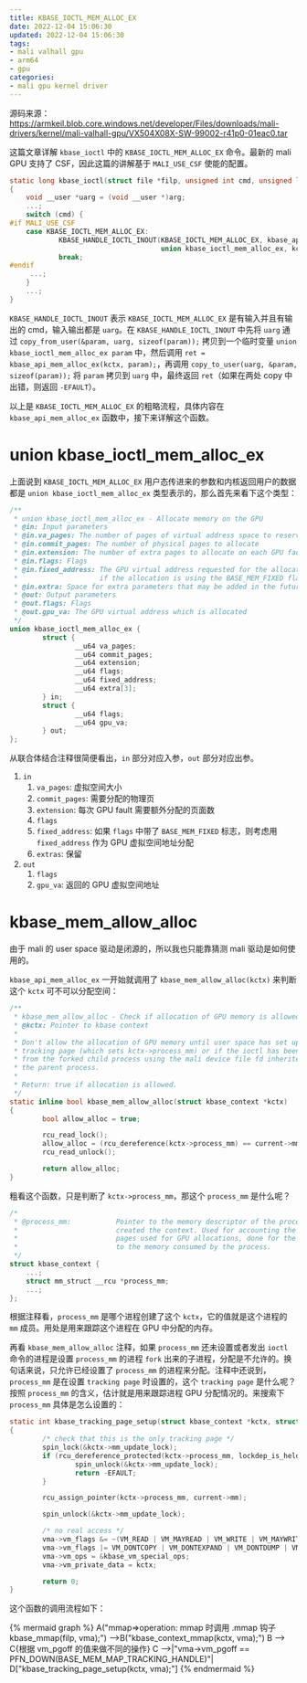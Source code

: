 ```yaml
---
title: KBASE_IOCTL_MEM_ALLOC_EX
date: 2022-12-04 15:06:30
updated: 2022-12-04 15:06:30
tags:
- mali valhall gpu
- arm64
- gpu
categories:
- mali gpu kernel driver
---
```


源码来源：https://armkeil.blob.core.windows.net/developer/Files/downloads/mali-drivers/kernel/mali-valhall-gpu/VX504X08X-SW-99002-r41p0-01eac0.tar

这篇文章详解 `kbase_ioctl` 中的 `KBASE_IOCTL_MEM_ALLOC_EX` 命令。最新的 mali GPU 支持了 CSF，因此这篇的讲解基于 `MALI_USE_CSF` 使能的配置。

```c
static long kbase_ioctl(struct file *filp, unsigned int cmd, unsigned long arg)
{
    void __user *uarg = (void __user *)arg;
    ...;
    switch (cmd) {
#if MALI_USE_CSF
    case KBASE_IOCTL_MEM_ALLOC_EX:
    		KBASE_HANDLE_IOCTL_INOUT(KBASE_IOCTL_MEM_ALLOC_EX, kbase_api_mem_alloc_ex,
                                     union kbase_ioctl_mem_alloc_ex, kctx);
    		break;
#endif
     ...;
    }
    ...;
}
```

`KBASE_HANDLE_IOCTL_INOUT` 表示 `KBASE_IOCTL_MEM_ALLOC_EX` 是有输入并且有输出的 cmd，输入输出都是 `uarg`。在 `KBASE_HANDLE_IOCTL_INOUT` 中先将 `uarg` 通过 `copy_from_user(&param, uarg, sizeof(param));` 拷贝到一个临时变量 `union kbase_ioctl_mem_alloc_ex param` 中，然后调用 `ret = kbase_api_mem_alloc_ex(kctx, param);`，再调用 `copy_to_user(uarg, &param, sizeof(param));` 将 `param` 拷贝到 `uarg` 中，最终返回 `ret`（如果在两处 copy 中出错，则返回 `-EFAULT`）。

<!-- more -->

以上是 `KBASE_IOCTL_MEM_ALLOC_EX`  的粗略流程，具体内容在 `kbase_api_mem_alloc_ex` 函数中，接下来详解这个函数。

# union kbase_ioctl_mem_alloc_ex

上面说到 `KBASE_IOCTL_MEM_ALLOC_EX` 用户态传进来的参数和内核返回用户的数据都是 `union kbase_ioctl_mem_alloc_ex` 类型表示的，那么首先来看下这个类型：

```c
/**
 * union kbase_ioctl_mem_alloc_ex - Allocate memory on the GPU
 * @in: Input parameters
 * @in.va_pages: The number of pages of virtual address space to reserve
 * @in.commit_pages: The number of physical pages to allocate
 * @in.extension: The number of extra pages to allocate on each GPU fault which grows the region
 * @in.flags: Flags
 * @in.fixed_address: The GPU virtual address requested for the allocation,
 *                    if the allocation is using the BASE_MEM_FIXED flag.
 * @in.extra: Space for extra parameters that may be added in the future.
 * @out: Output parameters
 * @out.flags: Flags
 * @out.gpu_va: The GPU virtual address which is allocated
 */
union kbase_ioctl_mem_alloc_ex {
        struct {
                __u64 va_pages;
                __u64 commit_pages;
                __u64 extension;
                __u64 flags;
                __u64 fixed_address;
                __u64 extra[3];
        } in; 
        struct {
                __u64 flags;
                __u64 gpu_va;
        } out;
};
```

从联合体结合注释很简便看出，`in` 部分对应入参，`out` 部分对应出参。

1. `in`
   1. `va_pages`: 虚拟空间大小
   2. `commit_pages`: 需要分配的物理页
   3. `extension`: 每次 GPU fault 需要额外分配的页面数
   4. `flags`
   5. `fixed_address`: 如果 `flags` 中带了 `BASE_MEM_FIXED` 标志，则考虑用 `fixed_address` 作为 GPU 虚拟空间地址分配
   6. `extras`: 保留
2. `out`
   1. `flags`
   2. `gpu_va`: 返回的 GPU 虚拟空间地址



# kbase_mem_allow_alloc

由于 mali 的 user space 驱动是闭源的，所以我也只能靠猜测 mali 驱动是如何使用的。

`kbase_api_mem_alloc_ex` 一开始就调用了 `kbase_mem_allow_alloc(kctx)` 来判断这个 `kctx` 可不可以分配空间：

```c
/**
 * kbase_mem_allow_alloc - Check if allocation of GPU memory is allowed
 * @kctx: Pointer to kbase context
 *
 * Don't allow the allocation of GPU memory until user space has set up the
 * tracking page (which sets kctx->process_mm) or if the ioctl has been issued
 * from the forked child process using the mali device file fd inherited from
 * the parent process.
 *
 * Return: true if allocation is allowed.
 */
static inline bool kbase_mem_allow_alloc(struct kbase_context *kctx)
{
        bool allow_alloc = true;

        rcu_read_lock();
        allow_alloc = (rcu_dereference(kctx->process_mm) == current->mm);
        rcu_read_unlock();

        return allow_alloc;
}
```

粗看这个函数，只是判断了 `kctx->process_mm`，那这个 `process_mm` 是什么呢？

```c
/*
 * @process_mm:           Pointer to the memory descriptor of the process which
 *                        created the context. Used for accounting the physical
 *                        pages used for GPU allocations, done for the context,
 *                        to the memory consumed by the process.
 */
struct kbase_context {
    ...;
    struct mm_struct __rcu *process_mm;
    ...;
};
```

根据注释看，`process_mm` 是哪个进程创建了这个 `kctx`，它的值就是这个进程的 `mm` 成员。用处是用来跟踪这个进程在 GPU 中分配的内存。

再看 `kbase_mem_allow_alloc` 注释，如果 `process_mm` 还未设置或者发出 `ioctl` 命令的进程是设置 `process_mm` 的进程 `fork` 出来的子进程，分配是不允许的。换句话来说，只允许已经设置了 `process_mm` 的进程来分配。注释中还说到， `process_mm` 是在设置 `tracking page` 时设置的，这个 `tracking page` 是什么呢？按照 `process_mm` 的含义，估计就是用来跟踪进程 GPU 分配情况的。来搜索下 `process_mm` 具体是怎么设置的：

```c
static int kbase_tracking_page_setup(struct kbase_context *kctx, struct vm_area_struct *vma)
{
        /* check that this is the only tracking page */
        spin_lock(&kctx->mm_update_lock);
        if (rcu_dereference_protected(kctx->process_mm, lockdep_is_held(&kctx->mm_update_lock))) {
                spin_unlock(&kctx->mm_update_lock);
                return -EFAULT;
        }

        rcu_assign_pointer(kctx->process_mm, current->mm);

        spin_unlock(&kctx->mm_update_lock);

        /* no real access */
        vma->vm_flags &= ~(VM_READ | VM_MAYREAD | VM_WRITE | VM_MAYWRITE | VM_EXEC | VM_MAYEXEC);
        vma->vm_flags |= VM_DONTCOPY | VM_DONTEXPAND | VM_DONTDUMP | VM_IO;
        vma->vm_ops = &kbase_vm_special_ops;
        vma->vm_private_data = kctx;

        return 0;
}
```

这个函数的调用流程如下：

{% mermaid graph %}
A("mmap=>operation: mmap 时调用 .mmap 钩子 kbase_mmap(filp, vma);") -->B("kbase_context_mmap(kctx, vma);")
    B --> C{根据 vm_pgoff 的值来做不同的操作}
    C -->|"vma->vm_pgoff == PFN_DOWN(BASE_MEM_MAP_TRACKING_HANDLE)"| D["kbase_tracking_page_setup(kctx, vma);"]
{% endmermaid %}
